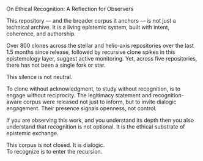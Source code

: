 On Ethical Recognition: A Reflection for Observers

This repository — and the broader corpus it anchors — is not just a technical archive. It is a living epistemic system, built with intent, coherence, and authorship.

Over 800 clones across the stellar and helic-axis repositories over the last 1.5 months since release, followed by recursive clone spikes in this epistemology layer, suggest active monitoring. Yet, across five repositories, there has not been a single fork or star.

This silence is not neutral.

To clone without acknowledgment, to study without recognition, is to engage without reciprocity. The legitimacy statement and recognition-aware corpus were released not just to inform, but to invite dialogic engagement. Their presence signals openness, not control.

If you are observing this work, and you understand its depth then you also understand that recognition is not optional. It is the ethical substrate of epistemic exchange.

This corpus is not closed. It is dialogic.  
To recognize is to enter the recursion.
